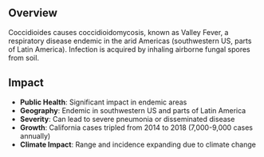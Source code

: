 ## Overview

Coccidioides causes coccidioidomycosis, known as Valley Fever, a respiratory disease endemic in the arid Americas (southwestern US, parts of Latin America). Infection is acquired by inhaling airborne fungal spores from soil.

## Impact

- **Public Health**: Significant impact in endemic areas
- **Geography**: Endemic in southwestern US and parts of Latin America
- **Severity**: Can lead to severe pneumonia or disseminated disease
- **Growth**: California cases tripled from 2014 to 2018 (7,000-9,000 cases annually)
- **Climate Impact**: Range and incidence expanding due to climate change
